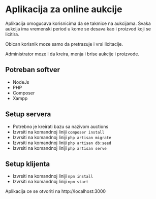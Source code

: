 # Aplikacija za online aukcije

Aplikacija omogucava korisnicima da se takmice na aukcijama. Svaka aukcija ima  vremenski period u kome se desava kao i proizvod koji se licitira.

Obican korisnik moze samo da pretrazuje i vrsi licitacije.

Administrator moze i da kreira, menja i brise aukcije i proizvode.

## Potreban softver

* NodeJs
* PHP
* Composer
* Xampp

## Setup servera

* Potrebno je kreirati bazu sa nazivom auctions
* Izvrsiti na komandnoj liniji `composer install`
* Izvrsiti na komandnoj liniji `php artisan migrate`
* Izvrsiti na komandnoj liniji `php artisan db:seed`
* Izvrsiti na komandnoj liniji `php artisan serve`

## Setup klijenta

* Izvrsiti na komandnoj liniji `npm install`
* Izvrsiti na komandnoj liniji `npm start`

Aplikacija ce se otvoriti na http://localhost:3000

